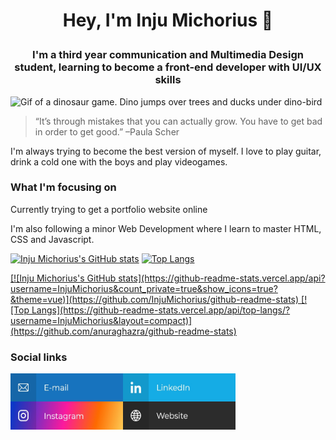 # <p align="center">Hey, I'm Inju Michorius 👋</p>
### <p align="center">I'm a third year communication and Multimedia Design student, learning to become a front-end developer with UI/UX skills</p>

![Gif of a dinosaur game. Dino jumps over trees and ducks under dino-bird](https://github.com/InjuMichorius/InjuMichorius/blob/main/dinoGameREADMECover.gif)


> “It’s through mistakes that you can actually grow. You have to get bad in order to get good.” –Paula Scher


I'm always trying to become the best version of myself. I love to play guitar, drink a cold one with the boys and play videogames.
### What I'm focusing on
Currently trying to get a portfolio website online

I'm also following a minor Web Development where I learn to master HTML, CSS and Javascript.

[![Inju Michorius's GitHub stats](https://github-readme-stats.vercel.app/api?username=InjuMichorius&count_private=true&show_icons=true?&theme=vue)](https://github.com/InjuMichorius/github-readme-stats) [![Top Langs](https://github-readme-stats.vercel.app/api/top-langs/?username=InjuMichorius&layout=compact)](https://github.com/anuraghazra/github-readme-stats)

<a href="https://github.com/anuraghazra/github-readme-stats">
  [![Inju Michorius's GitHub stats](https://github-readme-stats.vercel.app/api?username=InjuMichorius&count_private=true&show_icons=true?&theme=vue)](https://github.com/InjuMichorius/github-readme-stats)
</a>
<a href="https://github.com/anuraghazra/convoychat">
  [![Top Langs](https://github-readme-stats.vercel.app/api/top-langs/?username=InjuMichorius&layout=compact)](https://github.com/anuraghazra/github-readme-stats)
</a>

### Social links
<a href="mailto:inju@hotmail.nl"><img src="e-mailButton.jpg" alt="Social media link to my e-mail adress" align="left" height="45" width="180" ></a>
<a href="https://www.linkedin.com/in/jumichorius/"><img src="linkedInButton.jpg" alt="Social media linm to my LinkedIn" align="left" height="45" width="180" ></a>
<a href="https://www.instagram.com/injuux/"><img src="instagramButton.jpg" alt="Social media link to my Instagram" align="left" height="45" width="180" ></a>
<a href="https://www.inju.nl"><img src="websiteButton.jpg" alt="Link to my personal website!" align="left" height="45" width="180" ></a>
<!--
**InjuMichorius/InjuMichorius** is a ✨ _special_ ✨ repository because its `README.md` (this file) appears on your GitHub profile.

Here are some ideas to get you started:

- 🔭 I’m currently working on ...
- 🌱 I’m currently learning ...
- 👯 I’m looking to collaborate on ...
- 🤔 I’m looking for help with ...
- 💬 Ask me about ...
- 📫 How to reach me: ...
- 😄 Pronouns: ...
- ⚡ Fun fact: ...
-->
